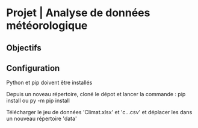 # Projet | Analyse de données météorologique

## Objectifs

## Configuration

Python et pip doivent être installés

Depuis un noveau répertoire, cloné le dépot et lancer la commande : pip install ou py -m pip install

Télécharger le jeu de données 'Climat.xlsx' et 'c...csv' et déplacer les dans un nouveau répertoire 'data'
